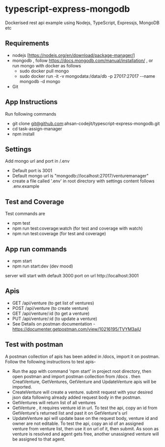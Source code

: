 # typescript-express-mongodb
Dockerised rest api example using Nodejs, TypeScript, Expressjs, MongoDB etc

## Requirements
- nodejs [https://nodejs.org/en/download/package-manager/]
- mongodb , follow https://docs.mongodb.com/manual/installation/ , or run mongo with docker as follows
  - sudo docker pull mongo
  - sudo docker run -it -v mongodata:/data/db -p 27017:27017 --name mongodb -d mongo
- Git

## App Instructions
Run following commands
- git clone git@github.com:ahsan-codejit/typescript-express-mongodb.git
- cd task-assign-manager
- npm install 

## Settings
Add mongo url and port in /.env
- Default port is 3001 
- Default mongo url is "mongodb://localhost:27017/venturemanager"
- create a file called '.env' in root directory with settings content follows .env.example

## Test and Coverage
Test commands are
- npm test
- npm run test:coverage:watch (for test and coverage with watch)
- npm run test:coverage (for test and coverage)

## App run commands
- npm start
- npm run start:dev (dev mood)

server will start with default 3000 port on url http://localhost:3001

## Apis 
- GET /api/venture (to get list of ventures)
- POST /api/venture (to create venture)
- GET /api/venture/:id (to get a venture)
- PUT /api/venture/:id (to update a venture)
- See Details on postman documentation - https://documenter.getpostman.com/view/10216195/TVYM3ajU

## Test with postman
A postman collection of apis has been added in /docs, import it on postman. Follow the following instructions to test apis-
* Run the app with command 'npm start' in project root directory, then open postman and import postman collection from /docs . then CreatVenture, GetVentures, GetVenture and UpdateVenture apis will be imported. 
* CreateVenture will create a venture. submit request with your desired json data following already added request body in the postman.
* GetVentures will return list of all ventures
* GetVenture , it requires venture id in url. To test the api, copy an id from GetVenture's returned list and past it on GetVenture's url
* UpdateVenture api will update base on the request body, venture id and owner are not editable.
To test the api, copy an id of an assigned venture from venture list, then use it on url of it, then submit. As soon as venture is resolved and agent gets free, another unassigned venture will be assigned to that agent.
